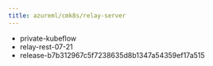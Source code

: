 ```yaml
---
title: azureml/cmk8s/relay-server
---
```

- private-kubeflow
- relay-rest-07-21
- release-b7b312967c5f7238635d8b1347a54359ef17a515
